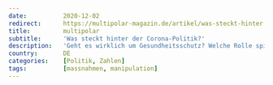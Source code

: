 ```yaml
---
date:          2020-12-02
redirect:      https://multipolar-magazin.de/artikel/was-steckt-hinter-der-corona-politik
title:         multipolar
subtitle:      'Was steckt hinter der Corona-Politik?'
description:   'Geht es wirklich um Gesundheitsschutz? Welche Rolle spielt ein Börsenbeben im September 2019?'
country:       DE
categories:    [Politik, Zahlen]
tags:          [massnahmen, manipulation]
---
```

